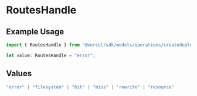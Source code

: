 # RoutesHandle

## Example Usage

```typescript
import { RoutesHandle } from "@vercel/sdk/models/operations/createdeployment.js";

let value: RoutesHandle = "error";
```

## Values

```typescript
"error" | "filesystem" | "hit" | "miss" | "rewrite" | "resource"
```